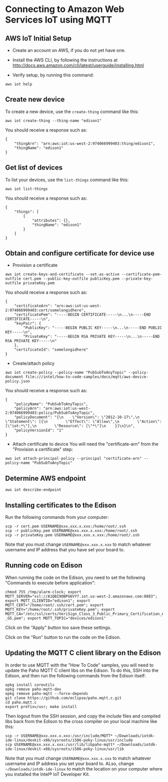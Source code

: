 # Connecting to Amazon Web Services IoT using MQTT

## AWS IoT Initial Setup

- Create an account on AWS, if you do not yet have one.

- Install the AWS CLI, by following the instructions at http://docs.aws.amazon.com/cli/latest/userguide/installing.html

- Verify setup, by running this command:
```
aws iot help
```

## Create new device

To create a new device, use the `create-thing` command like this:
```
aws iot create-thing --thing-name "edison1"
```

You should receive a response such as:
```
{
    "thingArn": "arn:aws:iot:us-west-2:974066999403:thing/edison1",
    "thingName": "edison1"
}
```

## Get list of devices

To list your devices, use the `list-things` command like this:

```
aws iot list-things
```

You should receive a response such as:
```
{
    "things": [
        {
            "attributes": {},
            "thingName": "edison1"
        }
    ]
}
```

## Obtain and configure certificate for device use

- Provision a certificate
```
aws iot create-keys-and-certificate --set-as-active --certificate-pem-outfile cert.pem --public-key-outfile publicKey.pem --private-key-outfile privateKey.pem
```

You should receive a response such as:
```
{
    "certificateArn": "arn:aws:iot:us-west-2:974066999403:cert/somelongidhere",
    "certificatePem": "-----BEGIN CERTIFICATE-----\n...\n-----END CERTIFICATE-----\n",
    "keyPair": {
        "PublicKey": "-----BEGIN PUBLIC KEY-----\n...\n-----END PUBLIC KEY-----\n",
        "PrivateKey": "-----BEGIN RSA PRIVATE KEY-----\n...\n-----END RSA PRIVATE KEY-----\n"
    },
    "certificateId": "somelongidhere"
}
```

- Create/attach policy
```
aws iot create-policy --policy-name "PubSubToAnyTopic" --policy-document file:///intel/how-to-code-samples/docs/mqtt/aws-device-policy.json
```

You should receive a response such as:
```
{
    "policyName": "PubSubToAnyTopic",
    "policyArn": "arn:aws:iot:us-west-2:974066999403:policy/PubSubToAnyTopic",
    "policyDocument": "{\n    \"Version\": \"2012-10-17\",\n    \"Statement\": [{\n        \"Effect\": \"Allow\",\n        \"Action\":[\"iot:*\"],\n        \"Resource\": [\"*\"]\n    }]\n}\n",
    "policyVersionId": "1"
}
```

- Attach certificate to device
You will need the "certificate-arn" from the "Provision a certificate" step:

```
aws iot attach-principal-policy --principal "certificate-arn" --policy-name "PubSubToAnyTopic"
```



## Determine AWS endpoint

```
aws iot describe-endpoint
```

## Installing certificates to the Edison

Run the following commands from your computer:

```
scp -r cert.pem USERNAME@xxx.xxx.x.xxx:/home/root/.ssh
scp -r publicKey.pem USERNAME@xxx.xxx.x.xxx:/home/root/.ssh
scp -r privateKey.pem USERNAME@xxx.xxx.x.xxx:/home/root/.ssh
```

Note that you must change `USERNAME@xxx.xxx.x.xxx` to match whatever username and IP address that you have set your board to.

## Running code on Edison
When running the code on the Edison, you need to set the following "Commands to execute before application":

```
chmod 755 /tmp/alarm-clock; export MQTT_SERVER="ssl://A1QBI9OBPG6VY7.iot.us-west-2.amazonaws.com:8883"; export MQTT_CLIENTID="edison1"; export MQTT_CERT="/home/root/.ssh/cert.pem"; export MQTT_KEY="/home/root/.ssh/privateKey.pem"; export MQTT_CA="/etc/ssl/certs/VeriSign_Class_3_Public_Primary_Certification_Authority_-_G5.pem"; export MQTT_TOPIC="devices/edison1"
```

Click on the "Apply" button too save these settings.

Click on the "Run" button to run the code on the Edison.

## Updating the MQTT C client library on the Edison
In order to use MQTT with the "How To Code" samples, you will need to update the Paho MQTT C client libs on the Edison. To do this, SSH into the Edison, and then run the following commands from the Edison itself:

```
opkg install coreutils
opkg remove paho-mqtt-dev
opkg remove paho-mqtt --force-depends
git clone https://github.com/eclipse/paho.mqtt.c.git
cd paho.mqtt.c
export prefix=/usr; make install
```

Then logout from the SSH session, and copy the include files and compiled libs back from the Edison to the cross compiler on your local machine like this:
```
scp -r USERNAME@xxx.xxx.x.xxx:/usr/include/MQTT* ~/Downloads/iotdk-ide-linux/devkit-x86/sysroots/i586-poky-linux/usr/include
scp USERNAME@xxx.xxx.x.xxx:/usr/lib/libpaho-mqtt* ~/Downloads/iotdk-ide-linux/devkit-x86/sysroots/i586-poky-linux/usr/lib
```

Note that you must change `USERNAME@xxx.xxx.x.xxx` to match whatever username and IP address you set your board to. ALso, change `~/Downloads/iotdk-ide-linux` to match the location on your computer where you installed the Intel® IoT Developer Kit.
